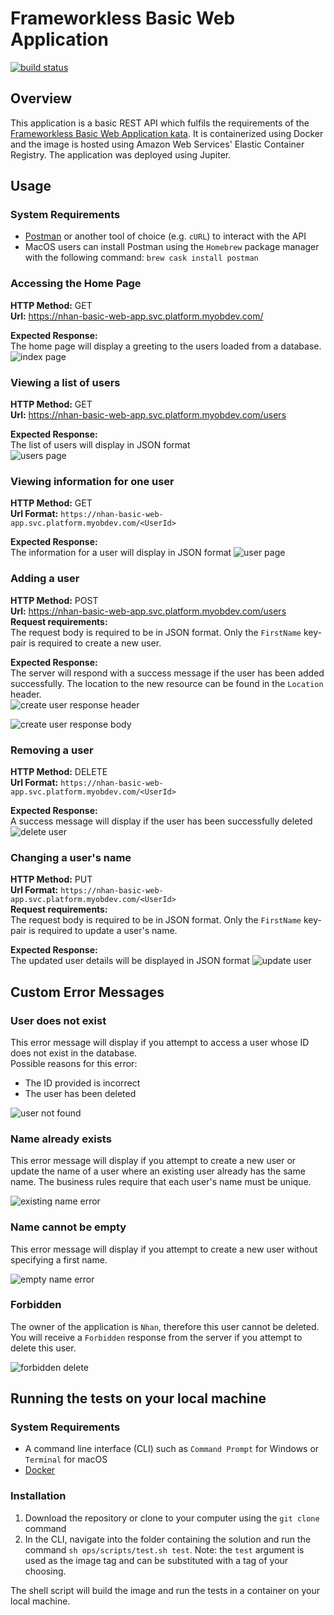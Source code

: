 # Frameworkless Basic Web Application

[![build status](https://badge.buildkite.com/215ec3dec3e4f9032f29960909974004c6a6345ee9b97e3df2.svg?branch=master&theme=00aa65,ce2554,2b74df,8241aa,fff,fff)](https://buildkite.com/myob/nhan-frameworkless-web-app)

## Overview 
This application is a basic REST API which fulfils the requirements of the [Frameworkless Basic Web Application kata](https://github.com/MYOB-Technology/General_Developer/tree/main/katas/kata-frameworkless-basic-web-application). It is containerized using Docker and the image is hosted using Amazon Web Services' Elastic Container Registry. The application was deployed using Jupiter.  

## Usage

### System Requirements

* [Postman](https://www.postman.com/) or another tool of choice (e.g. `cURL`) to interact with the API
* MacOS users can install Postman using the `Homebrew` package manager with the following command: `brew cask install postman`

### Accessing the Home Page  
**HTTP Method:** GET  
**Url:** 
https://nhan-basic-web-app.svc.platform.myobdev.com/  

**Expected Response:**  
The home page will display a greeting to the users loaded from a database.  
![index page](images/index.png)  

### Viewing a list of users  

**HTTP Method:** GET  
**Url:** 
https://nhan-basic-web-app.svc.platform.myobdev.com/users  

**Expected Response:**  
The list of users will display in JSON format  
![users page](images/users.png)  

### Viewing information for one user  

**HTTP Method:** GET  
**Url Format:** 
`https://nhan-basic-web-app.svc.platform.myobdev.com/<UserId>` 

**Expected Response:**  
The information for a user will display in JSON format
![user page](images/get_user.png)  

### Adding a user  

**HTTP Method:** POST  
**Url:** 
https://nhan-basic-web-app.svc.platform.myobdev.com/users  
**Request requirements:**  
The request body is required to be in JSON format. Only the `FirstName` key-pair is required to create a new user.   

**Expected Response:**  
The server will respond with a success message if the user has been added successfully. The location to the new resource can be found in the `Location` header.  
![create user response header](images/post_response_header.png)  

![create user response body](images/post_response_body.png)  

### Removing a user  

**HTTP Method:** DELETE  
**Url Format:** 
`https://nhan-basic-web-app.svc.platform.myobdev.com/<UserId>` 

**Expected Response:**  
A success message will display if the user has been successfully deleted
![delete user](images/delete_user.png)  

### Changing a user's name

**HTTP Method:** PUT  
**Url Format:** 
`https://nhan-basic-web-app.svc.platform.myobdev.com/<UserId>`  
**Request requirements:**  
The request body is required to be in JSON format. Only the `FirstName` key-pair is required to update a user's name.     

**Expected Response:**  
The updated user details will be displayed in JSON format
![update user](images/update_user.png) 

## Custom Error Messages  

### User does not exist  
This error message will display if you attempt to access a user whose ID does not exist in the database.  
Possible reasons for this error:  
* The ID provided is incorrect
* The user has been deleted

![user not found](images/user_not_found.png)  

### Name already exists  
This error message will display if you attempt to create a new user or update the name of a user where an existing user already has the same name.
The business rules require that each user's name must be unique.  

![existing name error](images/existing_name_error.png)  

### Name cannot be empty 
This error message will display if you attempt to create a new user without specifying a first name.  

![empty name error](images/empty_name.png)  

### Forbidden  
The owner of the application is `Nhan`, therefore this user cannot be deleted. You will receive a `Forbidden` response from the server if you attempt to delete this user.  

![forbidden delete](images/forbidden_delete.png)  


## Running the tests on your local machine  

### System Requirements

* A command line interface (CLI) such as ```Command Prompt``` for Windows or ```Terminal``` for macOS
* [Docker](https://www.docker.com/) 

### Installation

1. Download the repository or clone to your computer using the ```git clone``` command
2. In the CLI, navigate into the folder containing the solution and run the command `sh ops/scripts/test.sh test`.
Note: the `test` argument is used as the image tag and can be substituted with a tag of your choosing.  

The shell script will build the image and run the tests in a container on your local machine.

